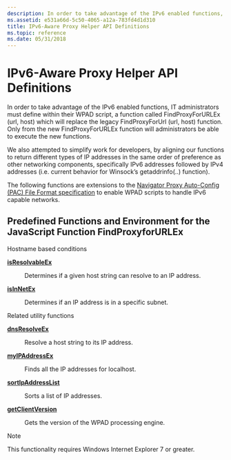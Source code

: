 ```yaml
---
description: In order to take advantage of the IPv6 enabled functions, IT administrators must define within their WPAD script, a function called FindProxyForURLEx (url, host) which will replace the legacy FindProxyForUrl (url, host) function.
ms.assetid: e531a66d-5c50-4065-a12a-783fd4d1d310
title: IPv6-Aware Proxy Helper API Definitions
ms.topic: reference
ms.date: 05/31/2018
---
```


# IPv6-Aware Proxy Helper API Definitions

In order to take advantage of the IPv6 enabled functions, IT administrators must define within their WPAD script, a function called FindProxyForURLEx (url, host) which will replace the legacy FindProxyForUrl (url, host) function. Only from the new FindProxyForURLEx function will administrators be able to execute the new functions.

We also attempted to simplify work for developers, by aligning our functions to return different types of IP addresses in the same order of preference as other networking components, specifically IPv6 addresses followed by IPv4 addresses (i.e. current behavior for Winsock’s getaddrinfo(..) function).

The following functions are extensions to the [Navigator Proxy Auto-Config (PAC) File Format specification](https://web.archive.org/web/20060424005037/wp.netscape.com/eng/mozilla/2.0/relnotes/demo/proxy-live.html) to enable WPAD scripts to handle IPv6 capable networks.

## Predefined Functions and Environment for the JavaScript Function FindProxyforURLEx

Hostname based conditions

<dl> <dt>

[**isResolvableEx**](isresolvableex.md)
</dt> <dd>

Determines if a given host string can resolve to an IP address.

</dd> <dt>

[**isInNetEx**](isinnetex.md)
</dt> <dd>

Determines if an IP address is in a specific subnet.

</dd> </dl>

Related utility functions

<dl> <dt>

[**dnsResolveEx**](dnsresolveex.md)
</dt> <dd>

Resolve a host string to its IP address.

</dd> <dt>

[**myIPAddressEx**](myipaddressex.md)
</dt> <dd>

Finds all the IP addresses for localhost.

</dd> <dt>

[**sortIpAddressList**](sortipaddresslist.md)
</dt> <dd>

Sorts a list of IP addresses.

</dd> <dt>

[**getClientVersion**](getclientversion.md)
</dt> <dd>

Gets the version of the WPAD processing engine.

</dd> </dl>

> [!Note]  
> This functionality requires Windows Internet Explorer 7 or greater.

 

 

 



